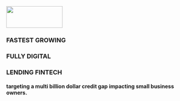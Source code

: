 <div align = "left">
<img align = "center" src="https://happyness.net/img/logo.png" style="width:150px;height:58px;"></img>

### FASTEST GROWING
### FULLY DIGITAL
### LENDING FINTECH
#### targeting a multi billion dollar credit gap impacting small business owners.
